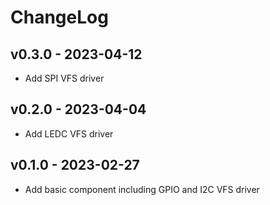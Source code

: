# ChangeLog

## v0.3.0 - 2023-04-12

* Add SPI VFS driver

## v0.2.0 - 2023-04-04

* Add LEDC VFS driver

## v0.1.0 - 2023-02-27

* Add basic component including GPIO and I2C VFS driver
